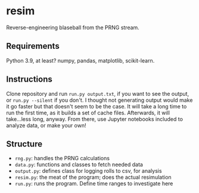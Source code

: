 # resim
Reverse-engineering blaseball from the PRNG stream.

## Requirements
Python 3.9, at least? numpy, pandas, matplotlib, scikit-learn. 

## Instructions
Clone repository and run `run.py output.txt`, if you want to see the output, or `run.py --silent` if you don't. I thought not generating output would make it go faster but that doesn't seem to be the case. It will take a long time to run the first time, as it builds a set of cache files. Afterwards, it will take...less long, anyway. From there, use Jupyter notebooks included to analyze data, or make your own!

## Structure
- `rng.py`: handles the PRNG calculations
- `data.py`: functions and classes to fetch needed data
- `output.py`: defines class for logging rolls to csv, for analysis
- `resim.py`: the meat of the program; does the actual resimulation
- `run.py`: runs the program. Define time ranges to investigate here
